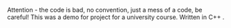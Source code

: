 Attention - the code is bad, no convention, just a mess of a code, be careful!
This was a demo for project for a university course. Written in C++ .
